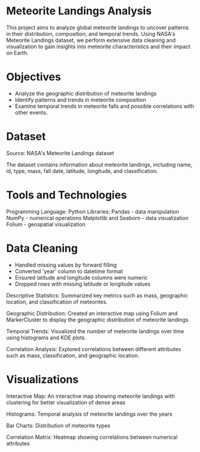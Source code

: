 # Meteorite Landings Analysis 

This project aims to analyze global meteorite landings to uncover patterns in their distribution, composition, and temporal trends. Using NASA's Meteorite Landings dataset, we perform extensive data cleaning and visualization to gain insights into meteorite characteristics and their impact on Earth.

# Objectives
- Analyze the geographic distribution of meteorite landings
- Identify patterns and trends in meteorite composition
- Examine temporal trends in meteorite falls and possible correlations with other events.
  
# Dataset
Source: NASA's Meteorite Landings dataset

The dataset contains information about meteorite landings, including name, id, type, mass, fall date, latitude, longitude, and classification.

# Tools and Technologies
Programming Language: Python
Libraries:
Pandas - data manipulation
NumPy - numerical operations
Matplotlib and Seaborn - data visualization
Folium - geospatial visualization

# Data Cleaning
- Handled missing values by forward filling
- Converted 'year' column to datetime format
- Ensured latitude and longitude columns were numeric
- Dropped rows with missing latitude or longitude values


Descriptive Statistics: Summarized key metrics such as mass, geographic location, and classification of meteorites.

Geographic Distribution: Created an interactive map using Folium and MarkerCluster to display the geographic distribution of meteorite landings.

Temporal Trends: Visualized the number of meteorite landings over time using histograms and KDE plots.

Correlation Analysis: Explored correlations between different attributes such as mass, classification, and geographic location.

# Visualizations
Interactive Map: An interactive map showing meteorite landings with clustering for better visualization of dense areas

Histograms: Temporal analysis of meteorite landings over the years

Bar Charts: Distribution of meteorite types

Correlation Matrix: Heatmap showing correlations between numerical attributes
